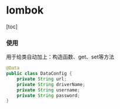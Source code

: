 # lombok

[toc]

### 使用

用于给类自动加上：构造函数、get、set等方法

```java
@Data
public class DataConfig {
    private String url;
    private String driverName;
    private String username;
    private String password;
}

```
